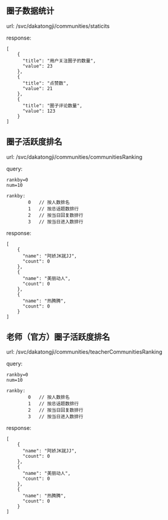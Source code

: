 ## 圈子数据统计

url: /svc/dakatongji/communities/staticits

response:

    [
        {
          "title": "用户关注圈子的数量",
          "value": 23
        },
        {
          "title": "点赞数",
          "value": 21
        },
        {
          "title": "圈子评论数量",
          "value": 123
        }
    ]
    
## 圈子活跃度排名

url: /svc/dakatongji/communities/communitiesRanking

query: 

    rankby=0
    num=10
    
    rankby:
            0   // 按人数排名
            1   // 按总话题数排行
            2   // 按当日回复数排行
            3   // 按当日进入数排行

response:

    [
        {
          "name": "阿娇JK就JJ",
          "count": 0
        },
        {
          "name": "美丽动人",
          "count": 0
        },
        {
          "name": "热腾腾",
          "count": 0
        }
    ]
    
## 老师（官方）圈子活跃度排名

url: /svc/dakatongji/communities/teacherCommunitiesRanking

query: 

    rankby=0
    num=10
    
    rankby:
            0   // 按人数排名
            1   // 按总话题数排行
            2   // 按当日回复数排行
            3   // 按当日进入数排行

response:

    [
        {
          "name": "阿娇JK就JJ",
          "count": 0
        },
        {
          "name": "美丽动人",
          "count": 0
        },
        {
          "name": "热腾腾",
          "count": 0
        }
    ]